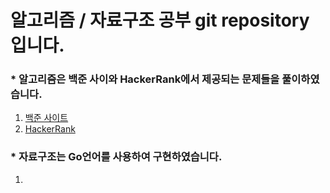 # 알고리즘 / 자료구조 공부 git repository 입니다.

### * 알고리즘은 백준 사이와 HackerRank에서 제공되는 문제들을 풀이하였습니다.
1. [백준 사이트](https://www.acmicpc.net/)
2. [HackerRank](https://www.hackerrank.com/dashboard)

### * 자료구조는 Go언어를 사용하여 구현하였습니다.

1. 
